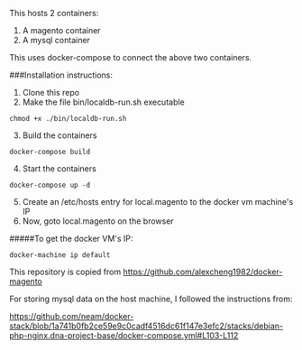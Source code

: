 This hosts 2 containers:
1. A magento container
2. A mysql container

This uses docker-compose to connect the above two containers.

###Installation instructions:
1. Clone this repo
2. Make the file bin/localdb-run.sh executable

 ```
 chmod +x ./bin/localdb-run.sh
 ```

3. Build the containers

 ```
 docker-compose build
 ```

4. Start the containers

 ```
 docker-compose up -d
 ```

5. Create an /etc/hosts entry for local.magento to the docker vm machine's IP
6. Now, goto local.magento on the browser


#####To get the docker VM's IP:

```
docker-machine ip default
```


This repository is copied from https://github.com/alexcheng1982/docker-magento

For storing mysql data on the host machine, I followed the instructions from:

https://github.com/neam/docker-stack/blob/1a741b0fb2ce59e9c0cadf4516dc61f147e3efc2/stacks/debian-php-nginx.dna-project-base/docker-compose.yml#L103-L112